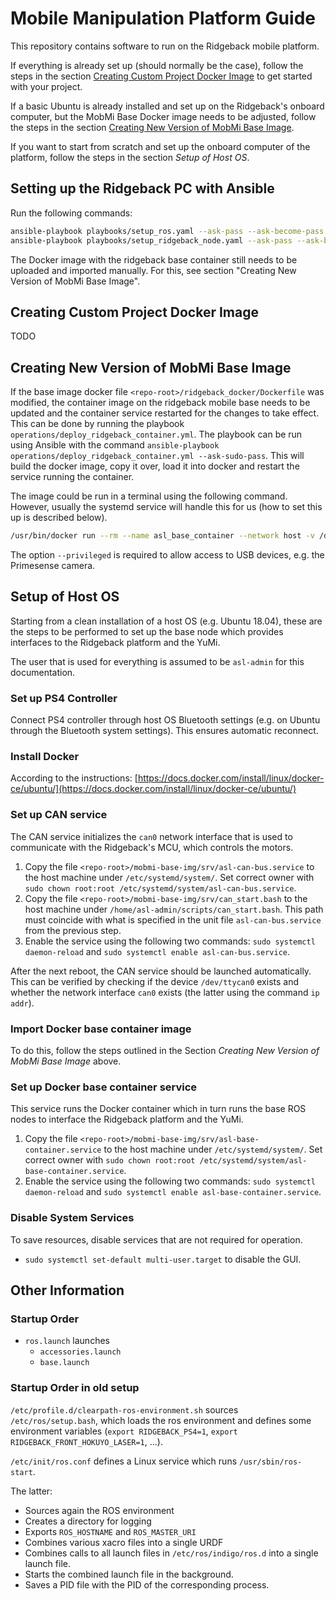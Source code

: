 # Mobile Manipulation Platform Guide

This repository contains software to run on the Ridgeback mobile platform.

If everything is already set up (should normally be the case), follow the steps in the section [Creating Custom Project Docker Image](#creating-custom-project-docker-image) to get started with your project.

If a basic Ubuntu is already installed and set up on the Ridgeback's onboard computer, but the MobMi Base Docker image needs to be adjusted, follow the steps in the section [Creating New Version of MobMi Base Image](#creating-custom-project-docker-image).

If you want to start from scratch and set up the onboard computer of the platform, follow the steps in the section *Setup of Host OS*.

## Setting up the Ridgeback PC with Ansible

Run the following commands:

```bash
ansible-playbook playbooks/setup_ros.yaml --ask-pass --ask-become-pass -i playbooks/hosts
ansible-playbook playbooks/setup_ridgeback_node.yaml --ask-pass --ask-become-pass -i playbooks/hosts
```

The Docker image with the ridgeback base container still needs to be uploaded and imported manually. For this, see section "Creating New Version of MobMi Base Image".

## Creating Custom Project Docker Image

TODO

## Creating New Version of MobMi Base Image

If the base image docker file `<repo-root>/ridgeback_docker/Dockerfile` was modified, the container image on the ridgeback mobile base needs to be updated and the container service restarted for the changes to take effect. This can be done by running the playbook `operations/deploy_ridgeback_container.yml`. The playbook can be run using Ansible with the command `ansible-playbook operations/deploy_ridgeback_container.yml --ask-sudo-pass`. This will build the docker image, copy it over, load it into docker and restart the service running the container.

The image could be run in a terminal using the following command. However, usually the systemd service will handle this for us (how to set this up is described below).

```bash
/usr/bin/docker run --rm --name asl_base_container --network host -v /dev/input:/dev/input --privileged mobmi
```

The option `--privileged` is required to allow access to USB devices, e.g. the Primesense camera.

## Setup of Host OS

Starting from a clean installation of a host OS (e.g. Ubuntu 18.04), these are the steps to be performed to set up the base node which provides interfaces to the Ridgeback platform and the YuMi.

The user that is used for everything is assumed to be `asl-admin` for this documentation.

### Set up PS4 Controller

Connect PS4 controller through host OS Bluetooth settings (e.g. on Ubuntu through the Bluetooth system settings). This ensures automatic reconnect.

### Install Docker

According to the instructions: [https://docs.docker.com/install/linux/docker-ce/ubuntu/](https://docs.docker.com/install/linux/docker-ce/ubuntu/)

### Set up CAN service

The CAN service initializes the `can0` network interface that is used to communicate with the Ridgeback's MCU, which controls the motors.

1. Copy the file `<repo-root>/mobmi-base-img/srv/asl-can-bus.service` to the host machine under `/etc/systemd/system/`. Set correct owner with `sudo chown root:root /etc/systemd/system/asl-can-bus.service`.
2. Copy the file `<repo-root>/mobmi-base-img/srv/can_start.bash` to the host machine under `/home/asl-admin/scripts/can_start.bash`. This path must coincide with what is specified in the unit file `asl-can-bus.service` from the previous step.
3. Enable the service using the following two commands: `sudo systemctl daemon-reload` and `sudo systemctl enable asl-can-bus.service`.

After the next reboot, the CAN service should be launched automatically. This can be verified by checking if the device `/dev/ttycan0` exists and whether the network interface `can0` exists (the latter using the command `ip addr`).

### Import Docker base container image

To do this, follow the steps outlined in the Section *Creating New Version of MobMi Base Image* above.

### Set up Docker base container service

This service runs the Docker container which in turn runs the base ROS nodes to interface the Ridgeback platform and the YuMi.

1. Copy the file `<repo-root>/mobmi-base-img/srv/asl-base-container.service` to the host machine under `/etc/systemd/system/`. Set correct owner with `sudo chown root:root /etc/systemd/system/asl-base-container.service`.
2. Enable the service using the following two commands: `sudo systemctl daemon-reload` and `sudo systemctl enable asl-base-container.service`.

### Disable System Services

To save resources, disable services that are not required for operation.

- `sudo systemctl set-default multi-user.target` to disable the GUI.

## Other Information

### Startup Order

- `ros.launch` launches
  - `accessories.launch`
  - `base.launch`

### Startup Order in old setup

`/etc/profile.d/clearpath-ros-environment.sh` sources `/etc/ros/setup.bash`, which loads the ros environment and defines some environment variables (`export RIDGEBACK_PS4=1`, `export RIDGEBACK_FRONT_HOKUYO_LASER=1`, ...).

`/etc/init/ros.conf` defines a Linux service which runs `/usr/sbin/ros-start`.

The latter:

- Sources again the ROS environment
- Creates a directory for logging
- Exports `ROS_HOSTNAME` and `ROS_MASTER_URI`
- Combines various xacro files into a single URDF
- Combines calls to all launch files in `/etc/ros/indigo/ros.d` into a single launch file.
- Starts the combined launch file in the background.
- Saves a PID file with the PID of the corresponding process.

